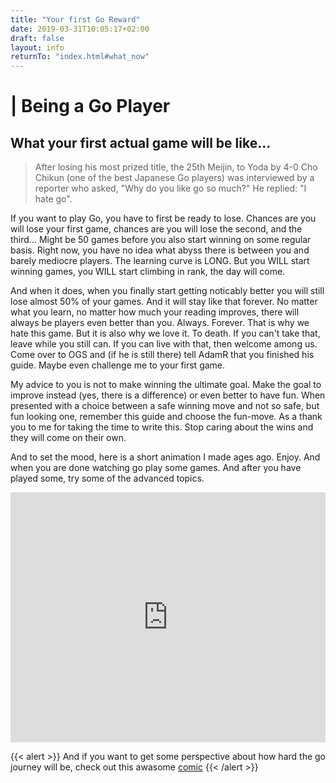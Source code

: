 ```yaml
---
title: "Your first Go Reward"
date: 2019-03-31T10:05:17+02:00
draft: false
layout: info
returnTo: "index.html#what_now"
---
```


# | Being a Go Player
## What your first actual game will be like...

> After losing his most prized title, the 25th Meijin, to Yoda by 4-0 Cho Chikun (one of the best Japanese Go players) was interviewed by a reporter who asked, "Why do you like go so much?"
He replied: "I hate go".

If you want to play Go, you have to first be ready to lose. Chances are you will lose your first game, chances are you will lose the second, and the third... Might be 50 games before you also start winning on some regular basis. Right now, you have no idea what abyss there is between you and barely mediocre players. The learning curve is LONG. But you WILL start winning games, you WILL start climbing in rank, the day will come.

And when it does, when you finally start getting noticably better you will still lose almost 50% of your games. And it will stay like that forever. No matter what you learn, no matter how much your reading improves, there will always be players even better than you. Always. Forever. That is why we hate this game. But it is also why we love it. To death. If you can't take that, leave while you still can. If you can live with that, then welcome among us. Come over to OGS and (if he is still there) tell AdamR that you finished his guide. Maybe even challenge me to your first game.

My advice to you is not to make winning the ultimate goal. Make the goal to improve instead (yes, there is a difference) or even better to have fun. When presented with a choice between a safe winning move and not so safe, but fun looking one, remember this guide and choose the fun-move. As a thank you to me for taking the time to write this. Stop caring about the wins and they will come on their own.

And to set the mood, here is a short animation I made ages ago. Enjoy. And when you are done watching go play some games. And after you have played some, try some of the advanced topics.

<iframe width="100%" height="400px" src="https://www.youtube.com/embed/quqTe1KfmHQ" frameborder="0" allow="autoplay; encrypted-media" allowfullscreen> style=""</iframe>

{{< alert >}} 
	And if you want to get some perspective about how hard the go journey will be, check out this awasome
	<a href="http://home.earthlink.net/~inkwolf/aji/aji1.html" target="_blank"><u>comic</u></a>
{{< /alert >}} 	
